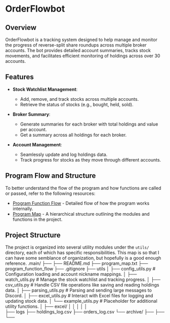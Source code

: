# OrderFlowbot

## Overview

OrderFlowbot is a tracking system designed to help manage and monitor the progress of reverse-split share roundups across multiple broker accounts. The bot provides detailed account summaries, tracks stock movements, and facilitates efficient monitoring of holdings across over 30 accounts.

## Features

- **Stock Watchlist Management**:
  - Add, remove, and track stocks across multiple accounts.
  - Retrieve the status of stocks (e.g., bought, held, sold).
  
- **Broker Summary**:
  - Generate summaries for each broker with total holdings and value per account.
  - Get a summary across all holdings for each broker.
  
- **Account Management**:
  - Seamlessly update and log holdings data.
  - Track progress for stocks as they move through different accounts.

## Program Flow and Structure

To better understand the flow of the program and how functions are called or passed, refer to the following resources:

- [Program Function Flow](main/program_function_flow.md) - Detailed flow of how the program works internally.
- [Program Map](main/program_map.txt) - A hierarchical structure outlining the modules and functions in the project.

## Project Structure

The project is organized into several utility modules under the `utils/` directory, each of which has specific responsibilities. This map is so that I can have some semblance of organization, but hopefully is a good enough reference. 
.main/
    ├── 
    ├── README.md
    ├── program_map.txt
    ├── program_function_flow
    ├── .gitignore
    ├── utils 
    │   ├── config_utils.py # Configuration loading and account nickname mappings.
    │   ├── watch_utils.py # Manage the stock watchlist and tracking progress. 
    │   ├── csv_utils.py # Handle CSV file operations like saving and reading holdings data. 
    │   ├── parsing_utils.py # Parsing and sending large messages to Discord. 
    │   ├── excel_utils.py # Interact with Excel files for logging and updating stock data. 
    │   └── example_utils.py # Placeholder for additional utility functions.
    │
    ├── excel/ 
    │   │
    │   │
    │  
    ├── logs 
        ├── holdings_log.csv
        ├── orders_log.csv
        └── archive/
            ├── 
            ├── 
            └── 